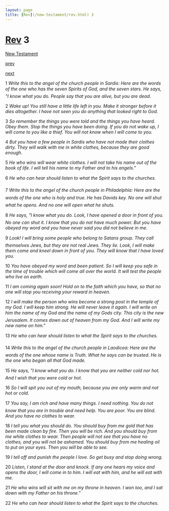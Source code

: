 ```yaml
---
layout: page
title: [Rev](/new-testament/rev.html) 3
---
```


# [Rev](/new-testament/rev.html) 3

[New Testament](/new-testament.html)


[prev](/new-testament/rev/rev-2.html)


[next](/new-testament/rev/rev-4.html)

1 _Write this to the angel of the church people in Sardis: Here are the words of the one who has the seven Spirits of God, and the seven stars. He says, "I know what you do. People say that you are alive, but you are dead._

2 _Wake up! You still have a little life left in you. Make it stronger before it dies altogether. I have not seen you do anything that looked right to God._

3 _So remember the things you were told and the things you have heard. Obey them. Stop the things you have been doing. If you do not wake up, I will come to you like a thief.  You will not know when I will come to you._

4 _But you have a few people in Sardis who have not made their clothes dirty. They will walk with me in white clothes, because they are good enough._

5 _He who wins will wear white clothes. I will not take his name out of the book of life. I will tell his name to my Father and to his angels."_

6 _He who can hear should listen to what the Spirit says to the churches._

7 _Write this to the angel of the church people in Philadelphia: Here are the words of the one who is holy and true. He has Davids key. No one will shut what he opens. And no one will open what he shuts._

8 _He says, "I know what you do. Look, I have opened a door in front of you. No one can shut it. I know that you do not have much power. But you have obeyed my word and you have never said you did not believe in me._

9 _Look! I will bring some people who belong to Satans group. They call themselves Jews,  but they are not real Jews. They lie. Look, I will make them come and kneel down in front of you. They will know that I have loved you._

10 _You have obeyed my word and been patient. So I will keep you safe in the time of trouble which will come all over the world. It will test the people who live on earth._

11 _I am coming again soon! Hold on to the faith which you have, so that no one will stop you receiving your reward in heaven._

12 _I will make the person who wins become a strong post in the temple of my God. I will keep him strong. He will never leave it again. I will write on him the name of my God and the name of my Gods city. This city is the new Jerusalem. It comes down out of heaven from my God. And I will write my new name on him."_

13 _He who can hear should listen to what the Spirit says to the churches._

14 _Write this to the angel of the church people in Laodicea: Here are the words of the one whose name is Truth. What he says can be trusted. He is the one who began all that God made._

15 _He says, "I know what you do. I know that you are neither cold nor hot. And I wish that you were cold or hot._

16 _So I will spit you out of my mouth, because you are only warm and not hot or cold._

17 _You say, I am rich and have many things. I need nothing. You do not know that you are in trouble and need help. You are poor. You are blind. And you have no clothes to wear._

18 _I tell you what you should do. You should buy from me gold that has been made clean by fire. Then you will be rich. And you should buy from me white clothes to wear. Then people will not see that you have no clothes, and you will not be ashamed. You should buy from me healing oil to put on your eyes. Then you will be able to see._

19 _I tell off and punish the people I love. So get busy and stop doing wrong._

20 _Listen, I stand at the door and knock. If any one hears my voice and opens the door, I will come in to him. I will eat with him, and he will eat with me._

21 _He who wins will sit with me on my throne in heaven. I won too, and I sat down with my Father on his throne."_

22 _He who can hear should listen to what the Spirit says to the churches._

